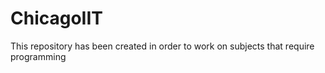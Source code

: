 # ChicagoIIT
This repository has been created in order to work on subjects that require programming

